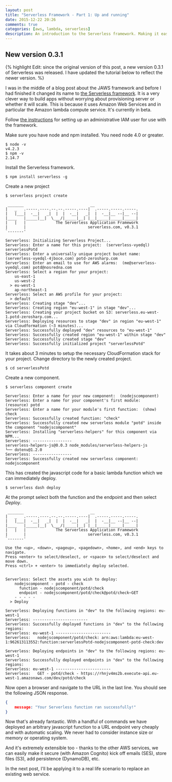 ```yaml
---
layout: post
title: "Serverless Framework - Part 1: Up and running"
date: 2015-12-22 20:26
comments: true
categories: [aws, lambda, serverless]
description: An introduction to the Serverless framework. Making it easy to use Amazon Lambda to build highly scalable apps cheaply.
---
```

## New version 0.3.1 ##
{% highlight Edit: since the original version of this post, a new version 0.3.1 of Serverless was released. I have updated the tutorial below to reflect the newer version. %}

I was in the middle of a blog post about the JAWS framework and before I had finished it changed its name to [the Serverless framework](https://github.com/serverless/serverless). It is a very clever way to build apps without worrying about provisioning server or whether it will scale. This is because it uses Amazon Web Services and in particular the Amazon lambda compute service. It's currently in beta.

Follow [the instructions](http://docs.serverless.com/docs/configuring-aws) for setting up an administrative IAM user for use with the framework.

Make sure you have node and npm installed. You need node 4.0 or greater.

    $ node -v
    v4.2.3
    $ npm -v
    2.14.7

Install the Serverless framework.

    $ npm install serverless -g 
    
Create a new project

    $ serverless project create

```
 _______                             __
|   _   .-----.----.--.--.-----.----|  .-----.-----.-----.
|   |___|  -__|   _|  |  |  -__|   _|  |  -__|__ --|__ --|
|____   |_____|__|  \___/|_____|__| |__|_____|_____|_____|
|   |   |             The Serverless Application Framework
|       |                           serverless.com, v0.3.1
`-------'

Serverless: Initializing Serverless Project...  
Serverless: Enter a name for this project:  (serverless-vyedql) serverlessPotd
Serverless: Enter a universally unique project bucket name:  (serverless-vyedql-4jboce.com) potd-zerosharp.com
Serverless: Enter an email to use for AWS alarms:  (me@serverless-vyedql.com) potd@nosredna.com
Serverless: Select a region for your project: 
    us-east-1
    us-west-2
  > eu-west-1
    ap-northeast-1
Serverless: Select an AWS profile for your project: 
  > default
Serverless: Creating stage "dev"...  
Serverless: Creating region "eu-west-1" in stage "dev"...  
Serverless: Creating your project bucket on S3: serverless.eu-west-1.potd-zerosharp.com...  
Serverless: Deploying resources to stage "dev" in region "eu-west-1" via Cloudformation (~3 minutes)...  
Serverless: Successfully deployed "dev" resources to "eu-west-1"  
Serverless: Successfully created region "eu-west-1" within stage "dev"  
Serverless: Successfully created stage "dev"  
Serverless: Successfully initialized project "serverlessPotd"  
```

It takes about 3 minutes to setup the necessary CloudFormation stack for your project. Change directory to the newly created project.

    $ cd serverlessPotd
    
Create a new component.

    $ serverless component create
    
```
Serverless: Enter a name for your new component:  (nodejscomponent) 
Serverless: Enter a name for your component's first module:  (resource) potd
Serverless: Enter a name for your module's first function:  (show) check
Serverless: Successfully created function: "check"  
Serverless: Successfully created new serverless module "potd" inside the component "nodejscomponent"  
Serverless: Installing "serverless-helpers" for this component via NPM...  
Serverless: -----------------  
serverless-helpers-js@0.0.3 node_modules/serverless-helpers-js
└── dotenv@1.2.0
Serverless: -----------------  
Serverless: Successfully created new serverless component: nodejscomponent  
```   
 
This has created the javascript code for a basic lambda function which we can immediately deploy.

    $ serverless dash deploy
    
At the prompt select both the function and the endpoint and then select _Deploy_.    
    
```
 _______                             __
|   _   .-----.----.--.--.-----.----|  .-----.-----.-----.
|   |___|  -__|   _|  |  |  -__|   _|  |  -__|__ --|__ --|
|____   |_____|__|  \___/|_____|__| |__|_____|_____|_____|
|   |   |             The Serverless Application Framework
|       |                           serverless.com, v0.3.1
`-------'

Use the <up>, <down>, <pageup>, <pagedown>, <home>, and <end> keys to navigate.
Press <enter> to select/deselect, or <space> to select/deselect and move down.
Press <ctrl> + <enter> to immediately deploy selected.


Serverless: Select the assets you wish to deploy:
    nodejscomponent - potd - check
      function - nodejscomponent/potd/check
      endpoint - nodejscomponent/potd/check@potd/check~GET
    - - - - -
  > Deploy

Serverless: Deploying functions in "dev" to the following regions: eu-west-1  
Serverless: ------------------------  
Serverless: Successfully deployed functions in "dev" to the following regions:   
Serverless: eu-west-1 ------------------------  
Serverless:   nodejscomponent/potd/check: arn:aws:lambda:eu-west-1:962613113552:function:serverlessPotd-nodejscomponent-potd-check:dev  

Serverless: Deploying endpoints in "dev" to the following regions: eu-west-1  
Serverless: Successfully deployed endpoints in "dev" to the following regions:  
Serverless: eu-west-1 ------------------------  
Serverless:   GET - potd/check - https://rhnjv4ms2b.execute-api.eu-west-1.amazonaws.com/dev/potd/check  
```

Now open a browser and navigate to the URL in the last line. You should see the following JSON response.

```json
{
    message: "Your Serverless function ran successfully!"
}
``` 

Now that's already fantastic. With a handful of commands we have deployed an arbitrary javascript function to a URL endpoint very cheaply and with automatic scaling. We never had to consider instance size or memory or operating system. 

And it's extremely extensible too - thanks to the other AWS services, we can easily make it secure (with Amazon Cognito) kick off emails (SES), store files (S3), add persistence (DynamoDB), etc. 

In the next post, I'll be applying it to a real life scenario to replace an existing web service.

